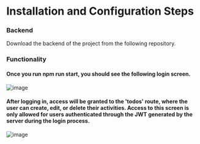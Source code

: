 # Installation and Configuration Steps

### Backend
Download the backend of the project from the following repository.

### Functionality
#### Once you run **npm run start**, you should see the following login screen.
![image](https://github.com/KennethBarreraDev/SimpleTodoAppFronEnd/assets/90868273/c7fa2077-ad86-444b-93e3-c54d6adc9fa0)

#### After logging in, access will be granted to the 'todos' route, where the user can create, edit, or delete their activities. Access to this screen is only allowed for users authenticated through the JWT generated by the server during the login process.
![image](https://github.com/KennethBarreraDev/SimpleTodoAppFronEnd/assets/90868273/da77d44b-6614-4449-a04e-08ef4847f489)
